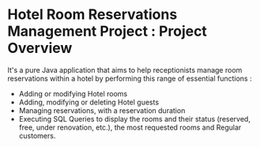 # Hotel Room Reservations Management Project : Project Overview
It's a pure Java application that aims to help receptionists manage room reservations within a hotel by performing this range of essential functions :
* Adding or modifying Hotel rooms
* Adding, modifying or deleting Hotel guests
* Managing reservations, with a reservation duration
* Executing SQL Queries to display the rooms and their status (reserved, free, under renovation, etc.), the most requested rooms and Regular customers.

